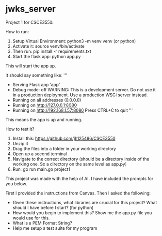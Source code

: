 # jwks_server
Project 1 for CSCE3550. 

How to run:

1. Setup Virtual Environment: python3 -m venv venv (or python)
2. Activate it: source venv/bin/activate
3. Then run: pip install -r requirements.txt
4. Start the flask app: python app.py

This will start the app up. 

It should say something like:
'''
 * Serving Flask app 'app'
 * Debug mode: off
WARNING: This is a development server. Do not use it in a production deployment. Use a production WSGI server instead.
 * Running on all addresses (0.0.0.0)
 * Running on http://127.0.0.1:8080
 * Running on http://192.168.1.57:8080
Press CTRL+C to quit
'''

This means the app is up and running.

How to test it?
1. Install this: https://github.com/jh125486/CSCE3550
2. Unzip it
3. Drag the files into a folder in your working directory
4. Open up a second terminal
5. Navigate to the correct directory (should be a directory inside of the working one. So a directory on the same level as app.py)
6. Run: go run main.go project1



This project was made with the help of AI. I have included the prompts for you below.

First I provided the instructions from Canvas. Then I asked the following:
- Given these instructions, what libraries are crucial for this project? What should I have before I start? (for python)
- How would you begin to implement this? Show me the app.py file you would use for this.
- What is a PEM Format String?
- Help me setup a test suite for my program